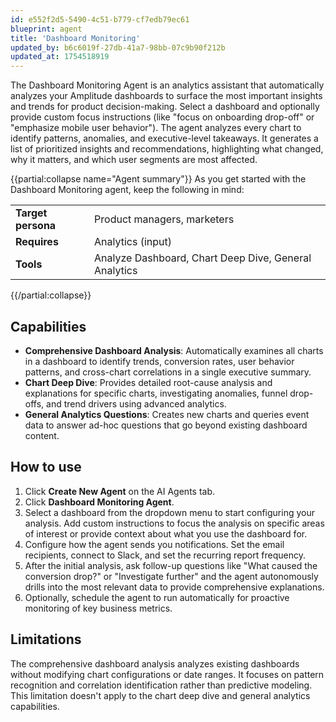```yaml
---
id: e552f2d5-5490-4c51-b779-cf7edb79ec61
blueprint: agent
title: 'Dashboard Monitoring'
updated_by: b6c6019f-27db-41a7-98bb-07c9b90f212b
updated_at: 1754518919
---
```

The Dashboard Monitoring Agent is an analytics assistant that automatically analyzes your Amplitude dashboards to surface the most important insights and trends for product decision-making. Select a dashboard and optionally provide custom focus instructions (like "focus on onboarding drop-off" or "emphasize mobile user behavior"). The agent analyzes every chart to identify patterns, anomalies, and executive-level takeaways. It generates a list of prioritized insights and recommendations, highlighting what changed, why it matters, and which user segments are most affected.

{{partial:collapse name="Agent summary"}}
As you get started with the Dashboard Monitoring agent, keep the following in mind:

|||
|--|--|
| **Target persona** | Product managers, marketers |
| **Requires** | Analytics (input) |
| **Tools** | Analyze Dashboard, Chart Deep Dive, General Analytics |

{{/partial:collapse}}

## Capabilities

* **Comprehensive Dashboard Analysis**: Automatically examines all charts in a dashboard to identify trends, conversion rates, user behavior patterns, and cross-chart correlations in a single executive summary.
* **Chart Deep Dive**: Provides detailed root-cause analysis and explanations for specific charts, investigating anomalies, funnel drop-offs, and trend drivers using advanced analytics.
* **General Analytics Questions**: Creates new charts and queries event data to answer ad-hoc questions that go beyond existing dashboard content.

## How to use


1. Click **Create New Agent** on the AI Agents tab.
2. Click **Dashboard Monitoring Agent**.
3. Select a dashboard from the dropdown menu to start configuring your analysis. Add custom instructions to focus the analysis on specific areas of interest or provide context about what you use the dashboard for.
4. Configure how the agent sends you notifications. Set the email recipients, connect to Slack, and set the recurring report frequency. 
5. After the initial analysis, ask follow-up questions like "What caused the conversion drop?" or "Investigate further" and the agent autonomously drills into the most relevant data to provide comprehensive explanations. 
6. Optionally, schedule the agent to run automatically for proactive monitoring of key business metrics.

## Limitations

The comprehensive dashboard analysis analyzes existing dashboards without modifying chart configurations or date ranges. It focuses on pattern recognition and correlation identification rather than predictive modeling. This limitation doesn't apply to the chart deep dive and general analytics capabilities. 